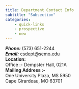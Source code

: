 ```yaml
---
title: Department Contact Info
subtitle: "Subsection"
categories: 
    - quick-links
    - prospective
    - new
---
```

***Phone:*** <a>(573) 651-2244</a><br>
***Email:*** <a>csdept@semo.edu</a><br>
**Location:**<br>
Office :- Dempster Hall, 021A <br>
**Mailing Address :-** <br>
One University Plaza, MS 5950<br>
Cape Girardeau, MO 63701
           